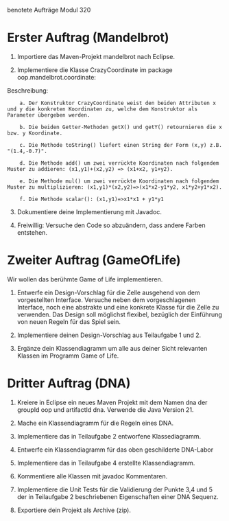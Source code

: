 benotete Aufträge Modul 320

# Erster Auftrag (Mandelbrot)

1. Importiere das Maven-Projekt mandelbrot nach Eclipse.
 
2. Implementiere die Klasse CrazyCoordinate im package oop.mandelbrot.coordinate:

  Beschreibung:

		a. Der Konstruktor CrazyCoordinate weist den beiden Attributen x und y die konkreten Koordinaten zu, welche dem Konstruktor als Parameter übergeben werden.
  
		b. Die beiden Getter-Methoden getX() und getY() retournieren die x bzw. y Koordinate.
  
		c. Die Methode toString() liefert einen String der Form (x,y) z.B. "(1.4,-0.7)".
  
		d. Die Methode add() um zwei verrückte Koordinaten nach folgendem Muster zu addieren: (x1,y1)+(x2,y2) => (x1+x2, y1+y2).
  
		e. Die Methode mul() um zwei verrückte Koordinaten nach folgendem Muster zu multiplizieren: (x1,y1)*(x2,y2)=>(x1*x2-y1*y2, x1*y2+y1*x2).
  
		f. Die Methode scalar(): (x1,y1)=>x1*x1 + y1*y1


3. Dokumentiere deine Implementierung mit Javadoc.

4. Freiwillig: Versuche den Code so abzuändern, dass andere Farben entstehen.

# Zweiter Auftrag (GameOfLife)

Wir wollen das berühmte Game of Life implementieren.

1. Entwerfe ein Design-Vorschlag für die Zelle ausgehend von dem vorgestellten Interface. Versuche neben dem vorgeschlagenen Interface, noch eine abstrakte und eine konkrete Klasse für die Zelle zu verwenden. Das Design soll möglichst flexibel, bezüglich der Einführung von neuen Regeln für das Spiel sein.

2. Implementiere deinen Design-Vorschlag aus Teilaufgabe 1 und 2.

3. Ergänze dein Klassendiagramm um alle aus deiner Sicht relevanten Klassen im Programm Game of Life.

# Dritter Auftrag (DNA)

1. Kreiere in Eclipse ein neues Maven Projekt mit dem Namen dna der groupId oop und artifactId dna. Verwende die Java Version 21. 

2. Mache ein Klassendiagramm für die Regeln eines DNA.

3. Implementiere das in Teilaufgabe 2 entworfene Klassediagramm. 

4. Entwerfe ein Klassendiagramm für das oben geschilderte DNA-Labor

5. Implementiere das in Teilaufgabe 4 erstellte Klassendiagramm. 

6. Kommentiere alle Klassen mit javadoc Kommentaren. 

7. Implementiere  die Unit Tests für die Validierung der Punkte 3,4 und 5 der in Teilaufgabe 2 beschriebenen Eigenschaften einer DNA Sequenz.

10. Exportiere dein Projekt als Archive (zip). 